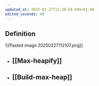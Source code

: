 ```yaml
---
updated_at: 2025-02-27T11:20:58.099+01:00
edited_seconds: 40
---
```

## Definition
![[Pasted image 20250227112107.png]]

- ## [[Max-heapify]]
- ## [[Build-max-heap]]

